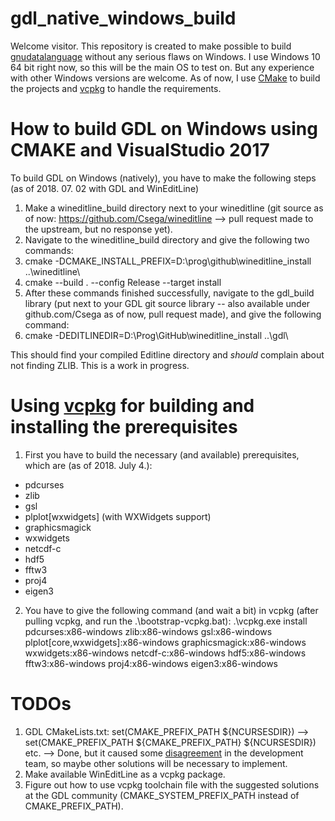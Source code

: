 # gdl_native_windows_build

Welcome visitor. This repository is created to make possible to build [gnudatalanguage](https://github.com/gnudatalanguage/gdl) without any serious flaws on Windows. I use Windows 10 64 bit right now, so this will be the main OS to test on. But any experience with other Windows versions are welcome.
As of now, I use [CMake](https://cmake.org/) to build the projects and [vcpkg](https://github.com/Microsoft/vcpkg) to handle the requirements.

# How to build GDL on Windows using CMAKE and VisualStudio 2017

To build GDL on Windows (natively), you have to make the following steps (as of 2018. 07. 02 with GDL and WinEditLine)

1. Make a wineditline_build directory next to your wineditline (git source as of now: https://github.com/Csega/wineditline --> pull request made to the upstream, but no response yet).
2. Navigate to the wineditline_build directory and give the following two commands:
3. cmake -DCMAKE_INSTALL_PREFIX=D:\prog\github\wineditline_install ..\wineditline\
4. cmake --build . --config Release --target install
5. After these commands finished successfully, navigate to the gdl_build library (put next to your GDL git source library -- also available under github.com/Csega as of now, pull request made), and give the following command:
6. cmake -DEDITLINEDIR=D:\Prog\GitHub\wineditline_install ..\gdl\

This should find your compiled Editline directory and *should* complain about not finding ZLIB. This is a work in progress.

# Using [vcpkg](https://github.com/Microsoft/vcpkg) for building and installing the prerequisites

1. First you have to build the necessary (and available) prerequisites, which are (as of 2018. July 4.):
  * pdcurses
  * zlib
  * gsl
  * plplot[wxwidgets] (with WXWidgets support)
  * graphicsmagick
  * wxwidgets
  * netcdf-c
  * hdf5
  * fftw3
  * proj4
  * eigen3

2. You have to give the following command (and wait a bit) in vcpkg (after pulling vcpkg, and run the .\bootstrap-vcpkg.bat):
.\vcpkg.exe install pdcurses:x86-windows zlib:x86-windows gsl:x86-windows plplot[core,wxwidgets]:x86-windows graphicsmagick:x86-windows wxwidgets:x86-windows netcdf-c:x86-windows hdf5:x86-windows fftw3:x86-windows proj4:x86-windows eigen3:x86-windows

# TODOs

1. GDL CMakeLists.txt: set(CMAKE_PREFIX_PATH ${NCURSESDIR}) --> set(CMAKE_PREFIX_PATH ${CMAKE_PREFIX_PATH} ${NCURSESDIR}) etc. --> Done, but it caused some [disagreement](https://github.com/gnudatalanguage/gdl/pull/416) in the development team, so maybe other solutions will be necessary to implement.
2. Make available WinEditLine as a vcpkg package.
3. Figure out how to use vcpkg toolchain file with the suggested solutions at the GDL community (CMAKE_SYSTEM_PREFIX_PATH instead of CMAKE_PREFIX_PATH).